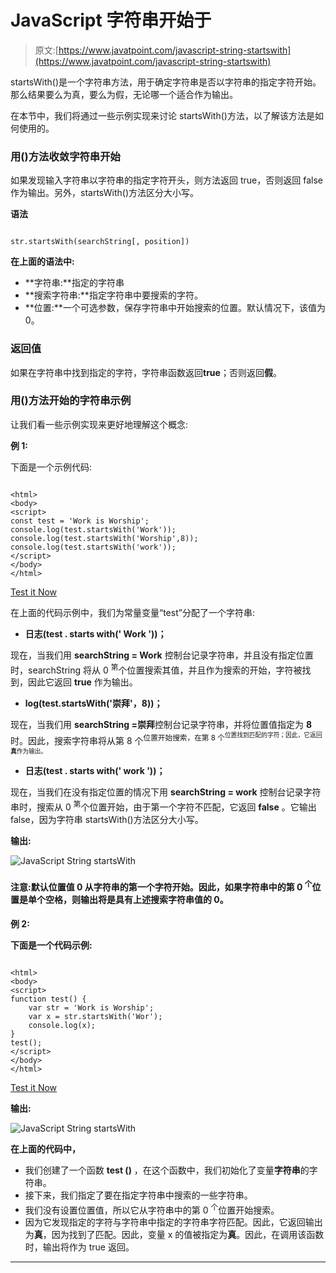 # JavaScript 字符串开始于

> 原文:[https://www.javatpoint.com/javascript-string-startswith](https://www.javatpoint.com/javascript-string-startswith)

startsWith()是一个字符串方法，用于确定字符串是否以字符串的指定字符开始。那么结果要么为真，要么为假，无论哪一个适合作为输出。

在本节中，我们将通过一些示例实现来讨论 startsWith()方法，以了解该方法是如何使用的。

### 用()方法收敛字符串开始

如果发现输入字符串以字符串的指定字符开头，则方法返回 true，否则返回 false 作为输出。另外，startsWith()方法区分大小写。

**语法**

```

str.startsWith(searchString[, position])

```

**在上面的语法中:**

*   **字符串:**指定的字符串
*   **搜索字符串:**指定字符串中要搜索的字符。
*   **位置:**一个可选参数，保存字符串中开始搜索的位置。默认情况下，该值为 0。

### 返回值

如果在字符串中找到指定的字符，字符串函数返回**true**；否则返回**假**。

### 用()方法开始的字符串示例

让我们看一些示例实现来更好地理解这个概念:

**例 1:**

下面是一个示例代码:

```

<html>
<body>
<script>
const test = 'Work is Worship';
console.log(test.startsWith('Work'));
console.log(test.startsWith('Worship',8));
console.log(test.startsWith('work'));
</script>
</body>
</html>

```

[Test it Now](https://www.javatpoint.com/oprweb/test.jsp?filename=javascript-string-startswith1)

在上面的代码示例中，我们为常量变量“test”分配了一个字符串:

*   **日志(test . starts with(' Work '))；**

现在，当我们用 **searchString = Work** 控制台记录字符串，并且没有指定位置时，searchString 将从 0 <sup>第</sup>个位置搜索其值，并且作为搜索的开始，字符被找到，因此它返回 **true** 作为输出。

*   **log(test.startsWith('崇拜'，8))；**

现在，当我们用 **searchString =崇拜**控制台记录字符串，并将位置值指定为 **8** 时。因此，搜索字符串将从第 8 个<sup>位置开始搜索，在第 8 个<sup>位置找到匹配的字符；因此，它返回**真**作为输出。</sup></sup>

*   **日志(test . starts with(' work '))；**

现在，当我们在没有指定位置的情况下用 **searchString = work** 控制台记录字符串时，搜索从 0 <sup>第</sup>个位置开始，由于第一个字符不匹配，它返回 **false** 。它输出 false，因为字符串 startsWith()方法区分大小写。

**输出:**

![JavaScript String startsWith](../Images/13dec7d2f17f27ab0603c50e455f93fe.png)

#### 注意:默认位置值 0 从字符串的第一个字符开始。因此，如果字符串中的第 0 <sup>个</sup>位置是单个空格，则输出将是具有上述搜索字符串值的 0。

**例 2:**

**下面是一个代码示例:**

```

<html>
<body>
<script>
function test() { 
    var str = 'Work is Worship'; 
    var x = str.startsWith('Wor');  
    console.log(x); 
} 
test(); 
</script>
</body>
</html>

```

[Test it Now](https://www.javatpoint.com/oprweb/test.jsp?filename=javascript-string-startswith2)

**输出:**

![JavaScript String startsWith](../Images/41280a422eca73f0450ef01daa24f4b6.png)

**在上面的代码中，**

*   我们创建了一个函数 **test ()** ，在这个函数中，我们初始化了变量**字符串**的字符串。
*   接下来，我们指定了要在指定字符串中搜索的一些字符串。
*   我们没有设置位置值，所以它从字符串中的第 0 <sup>个</sup>位置开始搜索。
*   因为它发现指定的字符与字符串中指定的字符串字符匹配。因此，它返回输出为**真**，因为找到了匹配。因此，变量 x 的值被指定为**真**。因此，在调用该函数时，输出将作为 true 返回。

* * *